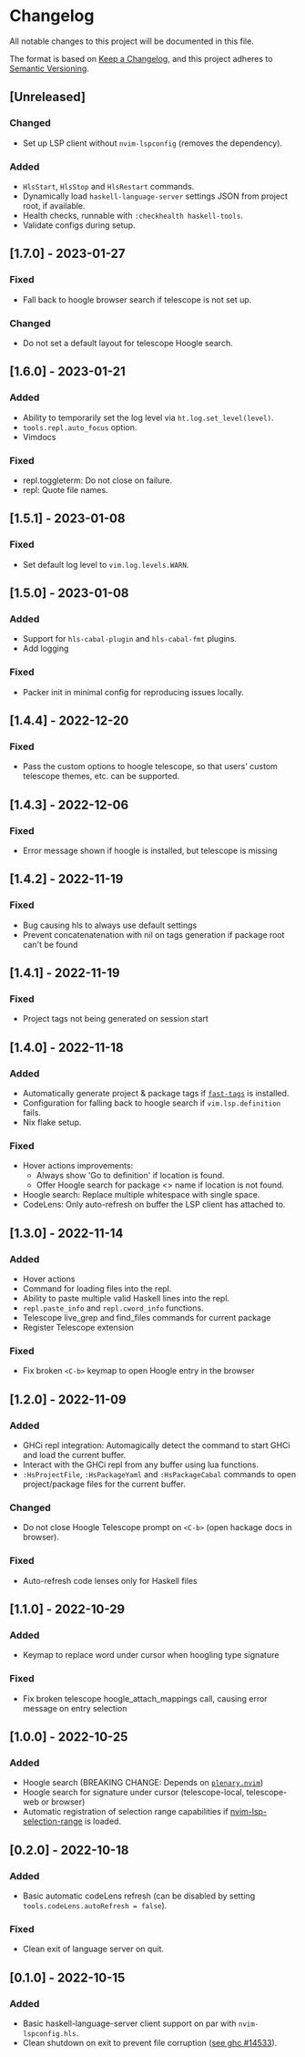# Changelog
All notable changes to this project will be documented in this file.

The format is based on [Keep a Changelog](https://keepachangelog.com/en/1.0.0/),
and this project adheres to [Semantic Versioning](https://semver.org/spec/v2.0.0.html).

## [Unreleased]
### Changed
- Set up LSP client without `nvim-lspconfig` (removes the dependency).
### Added
- `HlsStart`, `HlsStop` and `HlsRestart` commands.
- Dynamically load `haskell-language-server` settings JSON from project root, if available.
- Health checks, runnable with `:checkhealth haskell-tools`.
- Validate configs during setup.

## [1.7.0] - 2023-01-27
### Fixed
- Fall back to hoogle browser search if telescope is not set up.
### Changed
- Do not set a default layout for telescope Hoogle search.

## [1.6.0] - 2023-01-21
### Added
- Ability to temporarily set the log level via `ht.log.set_level(level)`.
- `tools.repl.auto_focus` option.
- Vimdocs
### Fixed
- repl.toggleterm: Do not close on failure.
- repl: Quote file names.

## [1.5.1] - 2023-01-08
### Fixed
- Set default log level to `vim.log.levels.WARN`.

## [1.5.0] - 2023-01-08
### Added
- Support for `hls-cabal-plugin` and `hls-cabal-fmt` plugins.
- Add logging
### Fixed
- Packer init in minimal config for reproducing issues locally.

## [1.4.4] - 2022-12-20
### Fixed
- Pass the custom options to hoogle telescope, so that users' custom telescope
  themes, etc. can be supported.

## [1.4.3] - 2022-12-06
### Fixed
- Error message shown if hoogle is installed, but telescope is missing

## [1.4.2] - 2022-11-19
### Fixed
- Bug causing hls to always use default settings
- Prevent concatenatenation with nil on tags generation if package root can't be found

## [1.4.1] - 2022-11-19
### Fixed
- Project tags not being generated on session start

## [1.4.0] - 2022-11-18
### Added
- Automatically generate project & package tags if [`fast-tags`](https://github.com/elaforge/fast-tags) is installed.
- Configuration for falling back to hoogle search if `vim.lsp.definition` fails.
- Nix flake setup.
### Fixed
- Hover actions improvements:
  - Always show 'Go to definition' if location is found.
  - Offer Hoogle search for package <> name if location is not found.
- Hoogle search: Replace multiple whitespace with single space.
- CodeLens: Only auto-refresh on buffer the LSP client has attached to.

## [1.3.0] - 2022-11-14
### Added
- Hover actions
- Command for loading files into the repl.
- Ability to paste multiple valid Haskell lines into the repl.
- `repl.paste_info` and `repl.cword_info` functions.
- Telescope live_grep and find_files commands for current package
- Register Telescope extension
### Fixed
- Fix broken `<C-b>` keymap to open Hoogle entry in the browser

## [1.2.0] - 2022-11-09
### Added
- GHCi repl integration: Automagically detect the command to start GHCi and load the current buffer.
- Interact with the GHCi repl from any buffer using lua functions.
- `:HsProjectFile`, `:HsPackageYaml` and `:HsPackageCabal` commands to open project/package files for the current buffer.
### Changed
- Do not close Hoogle Telescope prompt on `<C-b>` (open hackage docs in browser).
### Fixed
- Auto-refresh code lenses only for Haskell files

## [1.1.0] - 2022-10-29
### Added
- Keymap to replace word under cursor when hoogling type signature
### Fixed
- Fix broken telescope hoogle_attach_mappings call, causing error message on entry selection

## [1.0.0] - 2022-10-25
### Added
- Hoogle search (BREAKING CHANGE: Depends on [`plenary.nvim`](https://github.com/nvim-lua/plenary.nvim))
- Hoogle search for signature under cursor (telescope-local, telescope-web or browser)
- Automatic registration of selection range capabilities if [nvim-lsp-selection-range](https://github.com/camilledejoye/nvim-lsp-selection-range) is loaded.

## [0.2.0] - 2022-10-18
### Added
- Basic automatic codeLens refresh (can be disabled by setting `tools.codeLens.autoRefresh = false`).
### Fixed
- Clean exit of language server on quit.

## [0.1.0] - 2022-10-15
### Added
- Basic haskell-language-server client support on par with `nvim-lspconfig.hls`.
- Clean shutdown on exit to prevent file corruption ([see ghc #14533](https://gitlab.haskell.org/ghc/ghc/-/issues/14533)).
